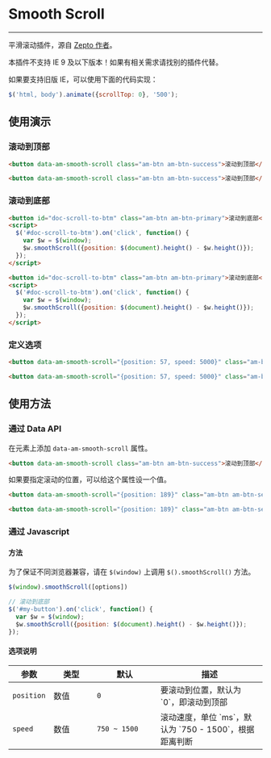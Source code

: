# Smooth Scroll
---

平滑滚动插件，源自 [Zepto 作者](https://gist.github.com/madrobby/8507960#file-scrolltotop-annotated-js)。

<div class="am-alert am-alert-danger">本插件不支持 IE 9 及以下版本！如果有相关需求请找别的插件代替。</div>

如果要支持旧版 IE，可以使用下面的代码实现：

```js
$('html, body').animate({scrollTop: 0}, '500');
```

## 使用演示

### 滚动到顶部

`````html
<button data-am-smooth-scroll class="am-btn am-btn-success">滚动到顶部</button>
`````

```html
<button data-am-smooth-scroll class="am-btn am-btn-success">滚动到顶部</button>
```

### 滚动到底部

`````html
<button id="doc-scroll-to-btm" class="am-btn am-btn-primary">滚动到底部</button>
<script>
  $('#doc-scroll-to-btm').on('click', function() {
    var $w = $(window);
    $w.smoothScroll({position: $(document).height() - $w.height()});
  });
</script>
`````

```html
<button id="doc-scroll-to-btm" class="am-btn am-btn-primary">滚动到底部</button>
<script>
  $('#doc-scroll-to-btm').on('click', function() {
    var $w = $(window);
    $w.smoothScroll({position: $(document).height() - $w.height()});
  });
</script>
```

### 定义选项

`````html
<button data-am-smooth-scroll="{position: 57, speed: 5000}" class="am-btn am-btn-danger">慢悠悠地滚到距离顶部 57px 的位置</button>
`````

```html
<button data-am-smooth-scroll="{position: 57, speed: 5000}" class="am-btn am-btn-danger">慢悠悠地滚到距离顶部 57px 的位置</button>
```

## 使用方法

### 通过 Data API

在元素上添加 `data-am-smooth-scroll` 属性。

```html
<button data-am-smooth-scroll class="am-btn am-btn-success">滚动到顶部</button>
```

如果要指定滚动的位置，可以给这个属性设一个值。

`````html
<button data-am-smooth-scroll="{position: 189}" class="am-btn am-btn-secondary">滚动到滚动条距离顶部 189px 的位置</button>
`````
```html
<button data-am-smooth-scroll="{position: 189}" class="am-btn am-btn-secondary">...</button>
```
### 通过 Javascript

#### 方法

为了保证不同浏览器兼容，请在 `$(window)` 上调用 `$().smoothScroll()` 方法。

```javascript
$(window).smoothScroll([options])
```

```javascript
// 滚动到底部
$('#my-button').on('click', function() {
  var $w = $(window);
  $w.smoothScroll({position: $(document).height() - $w.height()});
});
```

#### 选项说明

<table class="am-table am-table-bd am-table-striped">
  <thead>
  <tr>
    <th style="width: 60px;">参数</th>
    <th style="width: 70px;">类型</th>
    <th style="width: 110px;">默认</th>
    <th>描述</th>
  </tr>
  </thead>
  <tbody>
  <tr>
    <td><code>position</code></td>
    <td>数值</td>
    <td><code>0</code></td>
    <td>要滚动到位置，默认为 `0`，即滚动到顶部</td>
  </tr>
  <tr>
    <td><code>speed</code></td>
    <td>数值</td>
    <td><code>750 ~ 1500</code></td>
    <td>滚动速度，单位 `ms`，默认为 `750 - 1500`，根据距离判断</td>
  </tr>
  </tbody>
</table>
